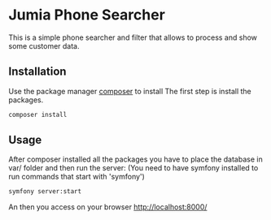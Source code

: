 # Jumia Phone Searcher

This is a simple phone searcher and filter that allows to process and show some customer data.

## Installation

Use the package manager [composer](https://getcomposer.org/) to install The first step is install the packages.

```bash
composer install
```

## Usage

After composer installed all the packages you have to place the database in var/ folder and then run the server:
(You need to have symfony installed to run commands that start with 'symfony')

```bash
symfony server:start
```
An then you access on your browser [http://localhost:8000/](http://localhost:8000/)


